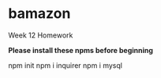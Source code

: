 # bamazon

Week 12 Homework

**Please install these npms before beginning**

npm init
npm i inquirer
npm i mysql
